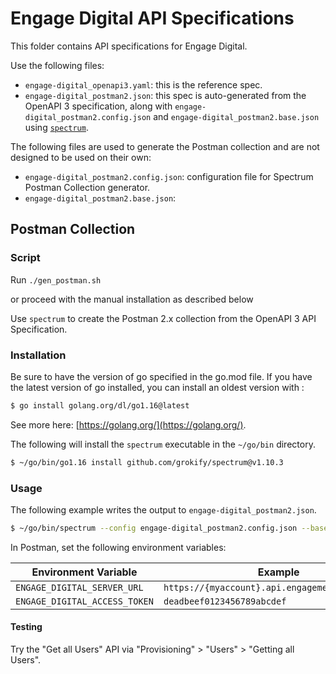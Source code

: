 # Engage Digital API Specifications

This folder contains API specifications for Engage Digital.

Use the following files:

* `engage-digital_openapi3.yaml`: this is the reference spec.
* `engage-digital_postman2.json`: this spec is auto-generated from the OpenAPI 3 specification, along with `engage-digital_postman2.config.json` and `engage-digital_postman2.base.json` using [`spectrum`](https://github.com/grokify/spectrum).

The following files are used to generate the Postman collection and are not designed to be used on their own:

* `engage-digital_postman2.config.json`: configuration file for Spectrum Postman Collection generator.
* `engage-digital_postman2.base.json`:

## Postman Collection

### Script

Run `./gen_postman.sh`

or proceed with the manual installation as described below

Use `spectrum` to create the Postman 2.x collection from the OpenAPI 3 API Specification.

### Installation

Be sure to have the version of go specified in the go.mod file. If you have the latest version of go installed, you can install an oldest version with :

```bash
$ go install golang.org/dl/go1.16@latest
```

See more here: [https://golang.org/](https://golang.org/).

The following will install the `spectrum` executable in the `~/go/bin` directory.

```bash
$ ~/go/bin/go1.16 install github.com/grokify/spectrum@v1.10.3
```

### Usage

The following example writes the output to `engage-digital_postman2.json`.

```bash
$ ~/go/bin/spectrum --config engage-digital_postman2.config.json --basePostmanFile engage-digital_postman2.base.json --openapiFile engage-digital_openapi3.yaml --postmanFile engage-digital_postman2.json
```

In Postman, set the following environment variables:

| Environment Variable | Example |
|----------------------|---------|
| `ENGAGE_DIGITAL_SERVER_URL` | `https://{myaccount}.api.engagement.dimelo.com` |
| `ENGAGE_DIGITAL_ACCESS_TOKEN` | `deadbeef0123456789abcdef` |

#### Testing

Try the "Get all Users" API via "Provisioning" > "Users" > "Getting all Users".

